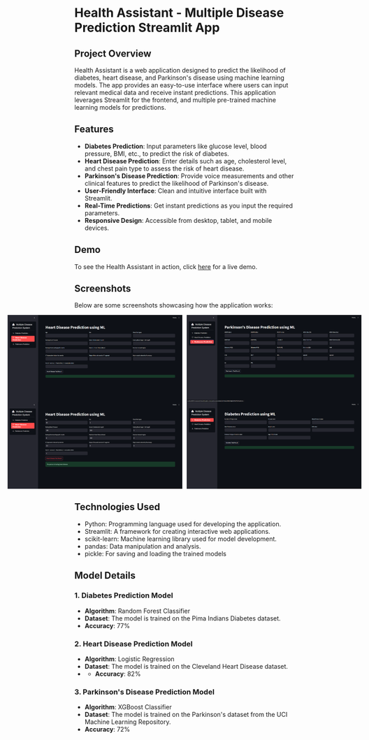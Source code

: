 # Health Assistant - Multiple Disease Prediction Streamlit App 

## Project Overview

Health Assistant is a web application designed to predict the likelihood of diabetes, heart disease, and Parkinson's disease using machine learning models. The app provides an easy-to-use interface where users can input relevant medical data and receive instant predictions. This application leverages Streamlit for the frontend, and multiple pre-trained machine learning models for predictions.


## Features

- **Diabetes Prediction**: Input parameters like glucose level, blood pressure, BMI, etc., to predict the risk of diabetes.
- **Heart Disease Prediction**: Enter details such as age, cholesterol level, and chest pain type to assess the risk of heart disease.
- **Parkinson's Disease Prediction**: Provide voice measurements and other clinical features to predict the likelihood of Parkinson's disease.
- **User-Friendly Interface**: Clean and intuitive interface built with Streamlit.
- **Real-Time Predictions**: Get instant predictions as you input the required parameters.
- **Responsive Design**: Accessible from desktop, tablet, and mobile devices.

## Demo

To see the Health Assistant in action, click [here](https://health-assistant-byrafin.streamlit.app/) for a live demo.

## Screenshots
Below are some screenshots showcasing how the application works:

<div style="display: flex; gap: 10px; justify-content: center;">
    <img src="demo/Screenshot_1.png" alt="GUI Screenshot 6" width="400" />
    <img src="demo/Screenshot_2.png" alt="GUI Screenshot 7" width="400" />
</div>

<div style="display: flex; gap: 10px; justify-content: center;">
    <img src="demo/Screenshot_3.png" alt="GUI Screenshot 6" width="400" />
    <img src="demo/Screenshot_7.png" alt="GUI Screenshot 7" width="400" />
</div>



## Technologies Used

 - Python: Programming language used for developing the application.
 - Streamlit: A framework for creating interactive web applications.
 - scikit-learn: Machine learning library used for model development.
 - pandas: Data manipulation and analysis.
 - pickle: For saving and loading the trained models


## Model Details

### 1. **Diabetes Prediction Model**

- **Algorithm**: Random Forest Classifier
- **Dataset**: The model is trained on the Pima Indians Diabetes dataset.
- **Accuracy**: 77%

### 2. **Heart Disease Prediction Model**

- **Algorithm**: Logistic Regression
- **Dataset**: The model is trained on the Cleveland Heart Disease dataset.
- - **Accuracy**: 82%

### 3. **Parkinson's Disease Prediction Model**

- **Algorithm**: XGBoost Classifier
- **Dataset**: The model is trained on the Parkinson's dataset from the UCI Machine Learning Repository.
- **Accuracy**: 72%


